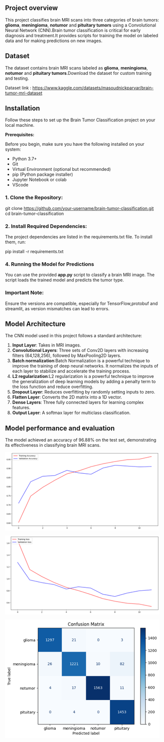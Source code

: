 ## Project overview ##

This project classifies brain MRI scans into three categories of brain tumors: **glioma**, **meningioma**, **notumor** and **pituitary tumors** using a Convolutional Neural Network (CNN).Brain tumor classification is critical for early diagnosis and treatment.It provides scripts for training the model on labeled data and for making predictions on new images.

## Dataset ##

The dataset contains brain MRI scans labeled as  **glioma**, **meningioma**, **notumor** and **pituitary tumors**.Download the dataset for custom training and testing.

Dataset link : https://www.kaggle.com/datasets/masoudnickparvar/brain-tumor-mri-dataset

## Installation ##

Follow these steps to set up the Brain Tumor Classification project on your local machine.

**Prerequisites:**

Before you begin, make sure you have the following installed on your system:

- Python 3.7+
- Git
- Virtual Environment (optional but recommended)
- pip (Python package installer)
- Jupyter Notebook or colab
- VScode

### 1. Clone the Repository: ###

git clone https://github.com/your-username/brain-tumor-classification.git
cd brain-tumor-classification

### 2. Install Required Dependencies: ###

The project dependencies are listed in the requirements.txt file. To install them, run:

pip install -r requirements.txt

### 4. Running the Model for Predictions ###

You can use the provided **app.py** script to classify a brain MRI image. The script loads the trained model and predicts the tumor type.

### Important Note: 
Ensure the versions are compatible, especially for TensorFlow,protobuf and streamlit, as version mismatches can lead to errors.

## Model Architecture
The CNN model used in this project follows a standard architecture:

1. **Input Layer**: Takes in MRI images.
2. **Convolutional Layers**: Three sets of Conv2D layers with increasing filters (64,128,256), followed by MaxPooling2D layers.
3. **Batch normalization**:Batch Normalization is a powerful technique to improve the training of deep neural networks. It normalizes the inputs of each layer to stabilize and accelerate the training process.
4. **L2 regularization**:L2 regularization is a powerful technique to improve the generalization of deep learning models by adding a penalty term to the loss function and reduce overfitting.
5. **Dropout Layer**: Reduces overfitting by randomly setting inputs to zero.
6. **Flatten Layer**: Converts the 2D matrix into a 1D vector.
7. **Dense Layers**: Three fully connected layers for learning complex features.
8. **Output Layer**: A softmax layer for multiclass classification.

## Model performance and evaluation

The model achieved an accuracy of 96.88% on the test set, demonstrating its effectiveness in classifying brain MRI scans.

![Training and validation accuracy plot](images/image.png)  

![Training and validation loss plot](images/image-1.png)  

![Confusion matrix](images/image-2.png)
